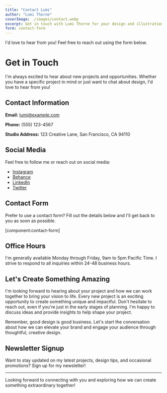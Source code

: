 ```yaml
---
title: "Contact Lumi"
author: "Lumi Thorne"
coverImage: ./images/contact.webp
excerpt: Get in touch with Lumi Thorne for your design and illustration needs.
form: contact-form
---
```


I'd love to hear from you! Feel free to reach out using the form below.

# Get in Touch

I'm always excited to hear about new projects and opportunities. Whether you have a specific project in mind or just want to chat about design, I'd love to hear from you!

## Contact Information

**Email:** lumi@example.com

**Phone:** (555) 123-4567

**Studio Address:** 123 Creative Lane, San Francisco, CA 94110

## Social Media

Feel free to follow me or reach out on social media:

- [Instagram](https://www.instagram.com/lumithornedesign)
- [Behance](https://www.behance.net/lumithorne)
- [LinkedIn](https://www.linkedin.com/in/lumithorne)
- [Twitter](https://twitter.com/lumithornedesign)

## Contact Form

Prefer to use a contact form? Fill out the details below and I'll get back to you as soon as possible.

[component:contact-form]

## Office Hours

I'm generally available Monday through Friday, 9am to 5pm Pacific Time. I strive to respond to all inquiries within 24-48 business hours.

## Let's Create Something Amazing

I'm looking forward to hearing about your project and how we can work together to bring your vision to life. Every new project is an exciting opportunity to create something unique and impactful. Don't hesitate to reach out, even if you're just in the early stages of planning. I'm happy to discuss ideas and provide insights to help shape your project.

Remember, good design is good business. Let's start the conversation about how we can elevate your brand and engage your audience through thoughtful, creative design.

## Newsletter Signup

Want to stay updated on my latest projects, design tips, and occasional promotions? Sign up for my newsletter!

---

Looking forward to connecting with you and exploring how we can create something extraordinary together!
